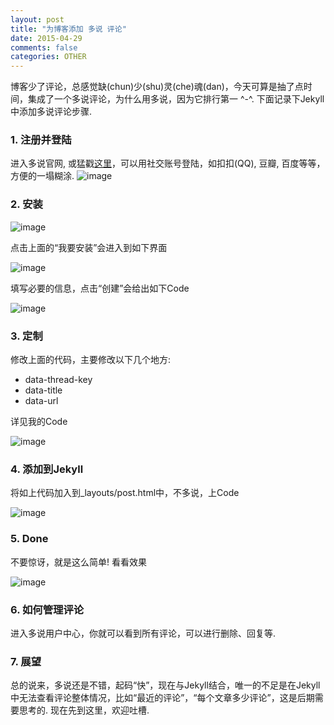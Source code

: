 ```yaml
---
layout: post
title: "为博客添加 多说 评论"
date: 2015-04-29
comments: false
categories: OTHER
---
```

博客少了评论，总感觉缺(chun)少(shu)灵(che)魂(dan)，今天可算是抽了点时间，集成了一个多说评论，为什么用多说，因为它排行第一 ^-^. 下面记录下Jekyll中添加多说评论步骤.

### 1. 注册并登陆
进入多说官网, 或猛戳[这里](http://duoshuo.com/)，可以用社交账号登陆，如扣扣(QQ), 豆瓣, 百度等等，方便的一塌糊涂.
![image](http://7ximmr.com1.z0.glb.clouddn.com/duoshuo_install_0.jpg)

### 2. 安装
![image](http://7ximmr.com1.z0.glb.clouddn.com/duoshuo_install_1.jpg)

点击上面的“我要安装”会进入到如下界面

![image](http://7ximmr.com1.z0.glb.clouddn.com/duoshuo_install_2.jpg)

填写必要的信息，点击“创建”会给出如下Code

![image](http://7ximmr.com1.z0.glb.clouddn.com/duoshuo_install_3.jpg)

### 3. 定制
修改上面的代码，主要修改以下几个地方:

* data-thread-key
* data-title
* data-url

详见我的Code

![image](http://7ximmr.com1.z0.glb.clouddn.com/duoshuo_install_4.jpg)

### 4. 添加到Jekyll
将如上代码加入到_layouts/post.html中，不多说，上Code

![image](http://7ximmr.com1.z0.glb.clouddn.com/duoshuo_install_5.jpg)

### 5. Done
不要惊讶，就是这么简单! 看看效果

![image](http://7ximmr.com1.z0.glb.clouddn.com/duoshuo_install_6.jpg)

### 6. 如何管理评论
进入多说用户中心，你就可以看到所有评论，可以进行删除、回复等.

### 7. 展望
总的说来，多说还是不错，起码“快”，现在与Jekyll结合，唯一的不足是在Jekyll中无法查看评论整体情况，比如“最近的评论”，“每个文章多少评论”，这是后期需要思考的. 现在先到这里，欢迎吐槽.
